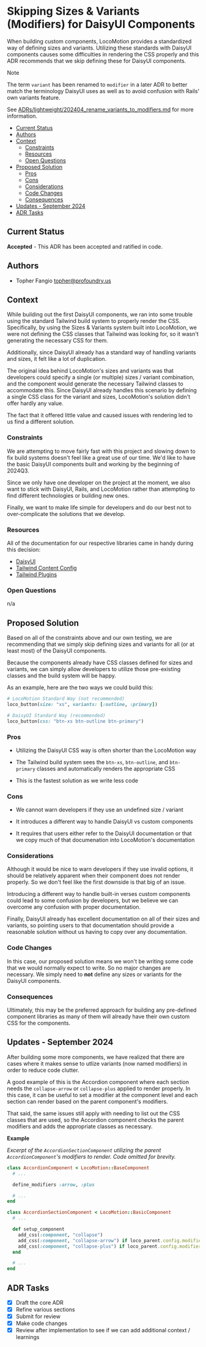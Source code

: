 <!-- omit from toc -->
# Skipping Sizes & Variants (Modifiers) for DaisyUI Components

When building custom components, LocoMotion provides a standardized way of
defining sizes and variants. Utilizing these standards with DaisyUI components
causes some difficulties in rendering the CSS properly and this ADR recommends
that we skip defining these for DaisyUI components.

> [!NOTE]
>
> The term `variant` has been renamed to `modifier` in a later ADR to better
> match the terminology DaisyUI uses as well as to avoid confusion with Rails'
> own variants feature.
>
> See [ADRs/lightweight/202404_rename_variants_to_modifiers.md][1]
> for more information.

- [Current Status](#current-status)
- [Authors](#authors)
- [Context](#context)
  - [Constraints](#constraints)
  - [Resources](#resources)
  - [Open Questions](#open-questions)
- [Proposed Solution](#proposed-solution)
  - [Pros](#pros)
  - [Cons](#cons)
  - [Considerations](#considerations)
  - [Code Changes](#code-changes)
  - [Consequences](#consequences)
- [Updates - September 2024](#updates---september-2024)
- [ADR Tasks](#adr-tasks)


## Current Status

**Accepted** - This ADR has been accepted and ratified in code.

## Authors

  - Topher Fangio [topher@profoundry.us](mailto:topher@profoundry.us)

## Context

While building out the first DaisyUI components, we ran into some trouble using
the standard Tailwind build system to properly render the CSS. Specifically,
by using the Sizes & Variants system built into LocoMotion, we were not defining
the CSS classes that Tailwind was looking for, so it wasn't generating the
necessary CSS for them.

Additionally, since DaisyUI already has a standard way of handling variants and
sizes, it felt like a lot of duplication.

The original idea behind LocoMotion's sizes and variants was that developers
could specify a single (or multiple) sizes / variant combination, and the
component would generate the necessary Tailwind classes to accommodate this.
Since DaisyUI already handles this scenario by defining a single CSS class for
the variant and sizes, LocoMotion's solution didn't offer hardly any value.

The fact that it offered little value and caused issues with rendering led to us
find a different solution.

### Constraints

We are attempting to move fairly fast with this project and slowing down to fix
build systems doesn't feel like a great use of our time. We'd like to have the
basic DaisyUI components built and working by the beginning of 2024Q3.

Since we only have one developer on the project at the moment, we also want to
stick with DaisyUI, Rails, and LocoMotion rather than attempting to find
different technologies or building new ones.

Finally, we want to make life simple for developers and do our best not to
over-complicate the solutions that we develop.

### Resources

All of the documentation for our respective libraries came in handy during this
decision:

 - [DaisyUI](https://daisyui.com/)
 - [Tailwind Content Config](https://tailwindcss.com/docs/content-configuration)
 - [Tailwind Plugins](https://tailwindcss.com/docs/plugins)

### Open Questions

n/a

## Proposed Solution

Based on all of the constraints above and our own testing, we are recommending
that we simply skip defining sizes and variants for all (or at least most) of
the DaisyUI components.

Because the components already have CSS classes defined for sizes and variants,
we can simply allow developers to utilize those pre-existing classes and the
build system will be happy.

As an example, here are the two ways we could build this:

```ruby
# LocoMotion Standard Way (not recommended)
loco_button(size: "xs", variants: [:outline, :primary])

# DaisyUI Standard Way (recommended)
loco_button(css: "btn-xs btn-outline btn-primary")
```

### Pros

 - Utilizing the DaisyUI CSS way is often shorter than the LocoMotion way

 - The Tailwind build system sees the `btn-xs`, `btn-outline`, and `btn-primary`
   classes and automatically renders the appropriate CSS

 - This is the fastest solution as we write less code

### Cons

 - We cannot warn developers if they use an undefined size / variant

 - It introduces a different way to handle DaisyUI vs custom components

 - It requires that users either refer to the DaisyUI documentation or that we
   copy much of that documenation into LocoMotion's documentation

### Considerations

Although it would be nice to warn developers if they use invalid options, it
should be relatively apparent when their component does not render properly. So
we don't feel like the first downside is that big of an issue.

Introducing a different way to handle built-in verses custom components could
lead to some confusion by developers, but we believe we can overcome any
confusion with proper documentation.

Finally, DaisyUI already has excellent documentation on all of their sizes and
variants, so pointing users to that documentation should provide a reasonable
solution without us having to copy over any documentation.

### Code Changes

In this case, our proposed solution means we won't be writing some code that we
would normally expect to write. So no major changes are necessary. We simply
need to **not** define any sizes or variants for the DaisyUI components.

### Consequences

Ultimately, this may be the preferred approach for building any pre-defined
component libraries as many of them will already have their own custom CSS for
the components.

## Updates - September 2024

After building some more components, we have realized that there are cases where
it makes sense to utlize variants (now named modifiers) in order to reduce code
clutter.

A good example of this is the Accordion component where each section needs the
`collapse-arrow` or `collapse-plus` applied to render properly. In this case, it
can be useful to set a modifier at the component level and each section can
render based on the parent component's modifiers.

That said, the same issues still apply with needing to list out the CSS classes
that are used, so the Accordion component checks the parent modifiers and adds
the appropriate classes as necessary.

**Example**

_Excerpt of the `AccordionSectionComponent` utilizing the parent
`AccordionComponent`'s modifiers to render. Code omitted for brevity._

```ruby
class AccordionComponent < LocoMotion::BaseComponent
  # ...

  define_modifiers :arrow, :plus

  # ...
end

class AccordionSectionComponent < LocoMotion::BasicComponent
  # ...

  def setup_component
    add_css(:component, "collapse")
    add_css(:component, "collapse-arrow") if loco_parent.config.modifiers.include?(:arrow)
    add_css(:component, "collapse-plus") if loco_parent.config.modifiers.include?(:plus)
  end

  # ...
end
```

## ADR Tasks

- [x] Draft the core ADR
- [x] Refine various sections
- [x] Submit for review
- [x] Make code changes
- [x] Review after implementation to see if we can add additional context /
      learnings

[1]: ../lightweight/202404_rename_variants_to_modifiers.md

